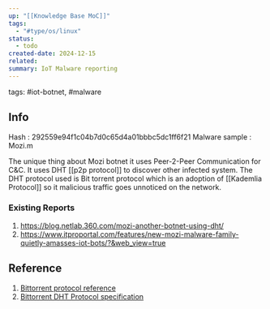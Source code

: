 ```yaml
---
up: "[[Knowledge Base MoC]]"
tags:
  - "#type/os/linux"
status:
  - todo
created-date: 2024-12-15
related: 
summary: IoT Malware reporting
---
```


tags: #iot-botnet, #malware

## Info
Hash : 292559e94f1c04b7d0c65d4a01bbbc5dc1ff6f21
Malware sample : Mozi.m

The unique thing about Mozi botnet it uses Peer-2-Peer Communication for C&C. It uses DHT [[p2p protocol]] to discover other infected system. The DHT protocol used is Bit torrent protocol which is an adoption of [[Kademlia Protocol]] so it malicious traffic goes unnoticed on the network.


### Existing Reports

1. https://blog.netlab.360.com/mozi-another-botnet-using-dht/
2. https://www.itproportal.com/features/new-mozi-malware-family-quietly-amasses-iot-bots/?&web_view=true


## Reference

1. [Bittorrent protocol reference](http://www.bittorrent.org/beps/bep_0005.html)
2. [Bittorrent DHT Protocol specification](https://wiki.theory.org/BitTorrentDraftDHTProtocol)